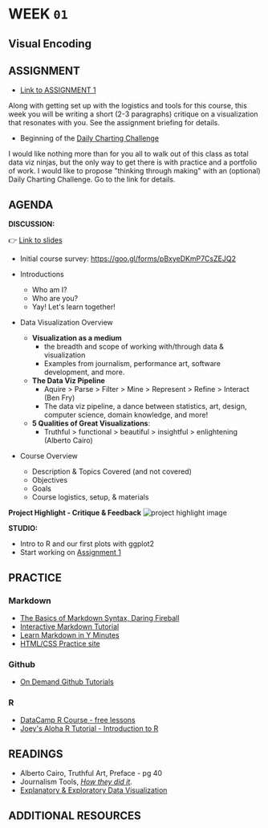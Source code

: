 # WEEK `01`
## Visual Encoding

## ASSIGNMENT

* [Link to ASSIGNMENT 1](ASSIGNMENT01.md)

Along with getting set up with the logistics and tools for this course, this week you will be writing a short (2-3 paragraphs) critique on a visualization that resonates with you. See the assignment briefing for details.

* Beginning of the [Daily Charting Challenge](../daily-sketch-challenge.md)

I would like nothing more than for you all to walk out of this class as total data viz ninjas, but the only way to get there is with practice and a portfolio of work. I would like to propose "thinking through making" with an (optional) Daily Charting Challenge. Go to the link for details.

## AGENDA

**DISCUSSION:**

👉 [Link to slides]()

* Initial course survey: https://goo.gl/forms/pBxyeDKmP7CsZEJQ2

* Introductions
  - Who am I?
  - Who are you?
  - Yay! Let's learn together!
* Data Visualization Overview
  - **Visualization as a medium**
    + the breadth and scope of working with/through data & visualization
    + Examples from journalism, performance art, software development, and more.
  - **The Data Viz Pipeline**
    + Aquire > Parse > Filter > Mine > Represent > Refine > Interact (Ben Fry)
    + The data viz pipeline, a dance between statistics, art, design, computer science, domain knowledge, and more!
  - **5 Qualities of Great Visualizations**:
    + Truthful > functional > beautiful > insightful > enlightening (Alberto Cairo)
* Course Overview
  - Description & Topics Covered (and not covered)
  - Objectives
  - Goals
  - Course logistics, setup, & materials


**Project Highlight - Critique & Feedback**
![project highlight image]()

**STUDIO:**
* Intro to R and our first plots with ggplot2
* Start working on [Assignment 1](ASSIGNMENT01.md)


## PRACTICE

### Markdown
* [The Basics of Markdown Syntax, Daring Fireball](http://daringfireball.net/projects/markdown/basics)
* [Interactive Markdown Tutorial](https://www.markdowntutorial.com/)
* [Learn Markdown in Y Minutes](https://learnxinyminutes.com/docs/markdown/)
* [HTML/CSS Practice site](http://webdive.ktam.org/web/basics)

### Github
* [On Demand Github Tutorials](https://guides.github.com/activities/hello-world/)

### R
* [DataCamp R Course - free lessons](https://campus.datacamp.com/courses/free-introduction-to-r/)
* [Joey's Aloha R Tutorial - Introduction to R](https://github.com/joeyklee/aloha-r)


## READINGS
* Alberto Cairo, Truthful Art, Preface - pg 40
* Journalism Tools, [_How they did it_](https://medium.com/@Journalism2ls/how-they-did-it-1b2a9baf666a).
* [Explanatory & Exploratory Data Visualization](https://www.youtube.com/watch?v=YxKr2a-Y1WE)

## ADDITIONAL RESOURCES
